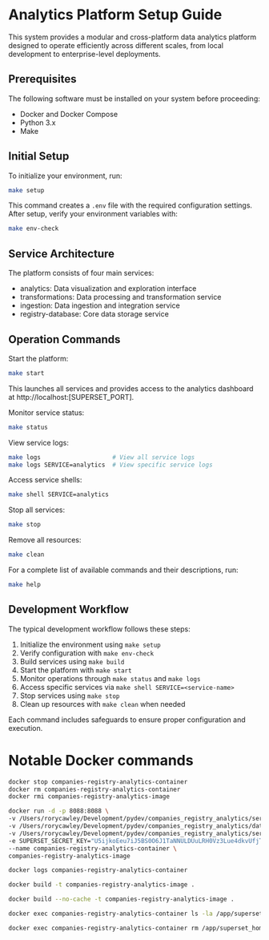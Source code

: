 # Analytics Platform Setup Guide

This system provides a modular and cross-platform data analytics platform designed to operate efficiently across different scales, from local development to enterprise-level deployments.

## Prerequisites

The following software must be installed on your system before proceeding:
- Docker and Docker Compose
- Python 3.x
- Make

## Initial Setup

To initialize your environment, run:
```bash
make setup
```

This command creates a `.env` file with the required configuration settings. After setup, verify your environment variables with:

```bash
make env-check
```

## Service Architecture

The platform consists of four main services:
- analytics: Data visualization and exploration interface
- transformations: Data processing and transformation service
- ingestion: Data ingestion and integration service
- registry-database: Core data storage service

## Operation Commands

Start the platform:
```bash
make start
```
This launches all services and provides access to the analytics dashboard at http://localhost:[SUPERSET_PORT].

Monitor service status:
```bash
make status
```

View service logs:
```bash
make logs                    # View all service logs
make logs SERVICE=analytics  # View specific service logs
```

Access service shells:
```bash
make shell SERVICE=analytics
```

Stop all services:
```bash
make stop
```

Remove all resources:
```bash
make clean
```

For a complete list of available commands and their descriptions, run:
```bash
make help
```

## Development Workflow

The typical development workflow follows these steps:

1. Initialize the environment using `make setup`
2. Verify configuration with `make env-check`
3. Build services using `make build`
4. Start the platform with `make start`
5. Monitor operations through `make status` and `make logs`
6. Access specific services via `make shell SERVICE=<service-name>`
7. Stop services using `make stop`
8. Clean up resources with `make clean` when needed

Each command includes safeguards to ensure proper configuration and execution.

# Notable Docker commands

```sh
docker stop companies-registry-analytics-container
docker rm companies-registry-analytics-container
docker rmi companies-registry-analytics-image

docker run -d -p 8088:8088 \
-v /Users/rorycawley/Development/pydev/companies_registry_analytics/services/analytics/superset_home:/app/superset_home \
-v /Users/rorycawley/Development/pydev/companies_registry_analytics/data/transformations/transformed_data.duckdb:/app/data/transformations/transformed_data.duckdb \
-v /Users/rorycawley/Development/pydev/companies_registry_analytics/services/analytics/assets/:/app/assets \
-e SUPERSET_SECRET_KEY="U5ijkoEeu7iJ5BS0O6J1TaNNULDUuLRH0Vz3Lue4dkvUfjTcPaOfrZqW" \
--name companies-registry-analytics-container \
companies-registry-analytics-image

docker logs companies-registry-analytics-container

docker build -t companies-registry-analytics-image .

docker build --no-cache -t companies-registry-analytics-image .

docker exec companies-registry-analytics-container ls -la /app/superset_home/.dashboard_imported

docker exec companies-registry-analytics-container rm /app/superset_home/.dashboard_imported
```